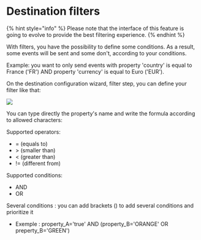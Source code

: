# Destination filters

{% hint style="info" %}
Please note that the interface of this feature is going to evolve to provide the best filtering experience.
{% endhint %}

With filters, you have the possibility to define some conditions. As a result, some events will be sent and some don't, according to your conditions.

Example: you want to only send events with property 'country' is equal to France ('FR') AND property 'currency' is equal to Euro ('EUR').

On the destination configuration wizard, filter step, you can define your filter like that:

![](<../../../.gitbook/assets/Capture d’écran 2022-03-04 à 11.39.01.png>)

You can type directly the property's name and write the formula according to allowed characters:

Supported operators:&#x20;

* \= (equals to)
* \> (smaller than)
* < (greater than)
* != (different from)

Supported conditions:

* AND
* OR

Several conditions : you can add brackets () to add several conditions and prioritize it

* Exemple : property_A='true' AND (property_B='ORANGE' OR preperty_B='GREEN')
